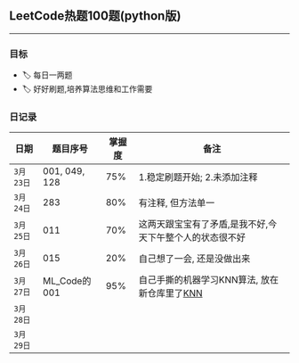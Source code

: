 ## LeetCode热题100题(python版)

___

### 目标

- 🏷 每日一两题
- 🏷 好好刷题,培养算法思维和工作需要

### 日记录

|日期|题目序号|掌握度|备注|
|---|---|---|---|
|`3月23日`| 001, 049, 128|75%|1.稳定刷题开始; 2.未添加注释|
|`3月24日`|283|80%|有注释, 但方法单一|
|`3月25日`|011|70%|这两天跟宝宝有了矛盾,是我不好,今天下午整个人的状态很不好|
|`3月26日`|015|20%|自己想了一会, 还是没做出来|
|`3月27日`|ML_Code的001|95%|自己手撕的机器学习KNN算法, 放在新仓库里了[KNN](https://github.com/EthanLiu6/ML_Code/blob/master/001_KNN)|
|`3月28日`||||
|`3月29日`||||

